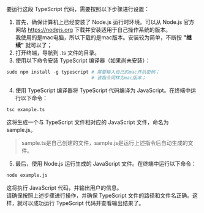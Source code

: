 要运行这段 TypeScript 代码，需要按照以下步骤进行设置：  
1. 首先，确保计算机上已经安装了 Node.js 运行时环境。可以从 Node.js 官方网站 https://nodejs.org 下载并安装适用于自己操作系统的版本。  
我使用的是mac电脑，所以下载的是mac版本。安装较为简单，不断按 **"继续"** 就可以了；  
2. 打开终端，导航到 .ts 文件的目录。
3. 使用以下命令安装 TypeScript 编译器（如果尚未安装）：
```python
sudo npm install -g typescript # 需要输入自己的mac开机密码；
                               # 该指令同样为mac版本；
```
4. 使用 TypeScript 编译器将 TypeScript 代码编译为 JavaScript。在终端中运行以下命令：  
```python
tsc example.ts
```
   这将生成一个与 TypeScript 文件相对应的 JavaScript 文件，命名为 sample.js。  
> sample.ts是自己创建的文件，sample.js是运行上述指令后自动生成的文件。  
5. 最后，使用 Node.js 运行生成的 JavaScript 文件。在终端中运行以下命令：  
```python
node example.js
```
   这将执行 JavaScript 代码，并输出用户的信息。  
请确保按照上述步骤进行操作，并确保 TypeScript 文件的路径和文件名正确。这样，就可以成功运行 TypeScript 代码并查看输出结果了。
